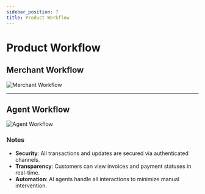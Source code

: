 ```yaml
---
sidebar_position: 7
title: Product Workflow
---
```


# Product Workflow

## Merchant Workflow

![Merchant Workflow](/img/assets/image.png)

---

## Agent Workflow

![Agent Workflow](/img/assets/image%20(3).png)

### Notes

* **Security**: All transactions and updates are secured via authenticated channels.
* **Transparency**: Customers can view invoices and payment statuses in real-time.
* **Automation**: AI agents handle all interactions to minimize manual intervention.